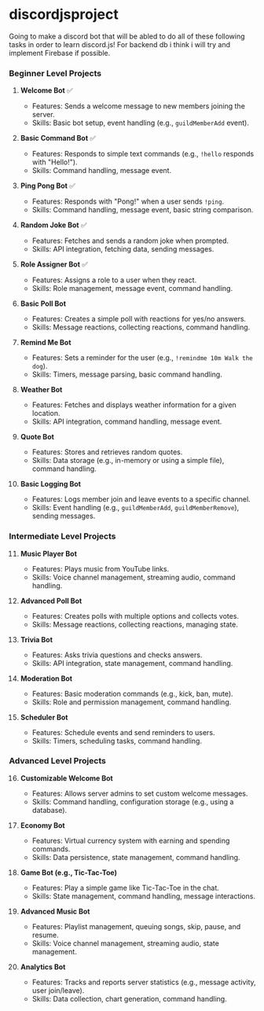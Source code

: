 # discordjsproject

Going to make a discord bot that will be abled to do all of these following tasks in order to learn discord.js!
For backend db i think i will try and implement Firebase if possible.

### Beginner Level Projects

1. **Welcome Bot** ✅
   - Features: Sends a welcome message to new members joining the server.
   - Skills: Basic bot setup, event handling (e.g., `guildMemberAdd` event).

2. **Basic Command Bot** ✅
   - Features: Responds to simple text commands (e.g., `!hello` responds with "Hello!").
   - Skills: Command handling, message event.

3. **Ping Pong Bot** ✅
   - Features: Responds with "Pong!" when a user sends `!ping`.
   - Skills: Command handling, message event, basic string comparison.

4. **Random Joke Bot** ✅
   - Features: Fetches and sends a random joke when prompted.
   - Skills: API integration, fetching data, sending messages.

5. **Role Assigner Bot** ✅
   - Features: Assigns a role to a user when they react.
   - Skills: Role management, message event, command handling.

6. **Basic Poll Bot**
   - Features: Creates a simple poll with reactions for yes/no answers.
   - Skills: Message reactions, collecting reactions, command handling.

7. **Remind Me Bot**
   - Features: Sets a reminder for the user (e.g., `!remindme 10m Walk the dog`).
   - Skills: Timers, message parsing, basic command handling.

8. **Weather Bot**
   - Features: Fetches and displays weather information for a given location.
   - Skills: API integration, command handling, message event.

9. **Quote Bot**
   - Features: Stores and retrieves random quotes.
   - Skills: Data storage (e.g., in-memory or using a simple file), command handling.

10. **Basic Logging Bot**
    - Features: Logs member join and leave events to a specific channel.
    - Skills: Event handling (e.g., `guildMemberAdd`, `guildMemberRemove`), sending messages.

### Intermediate Level Projects

11. **Music Player Bot**
    - Features: Plays music from YouTube links.
    - Skills: Voice channel management, streaming audio, command handling.

12. **Advanced Poll Bot**
    - Features: Creates polls with multiple options and collects votes.
    - Skills: Message reactions, collecting reactions, managing state.

13. **Trivia Bot**
    - Features: Asks trivia questions and checks answers.
    - Skills: API integration, state management, command handling.

14. **Moderation Bot**
    - Features: Basic moderation commands (e.g., kick, ban, mute).
    - Skills: Role and permission management, command handling.

15. **Scheduler Bot**
    - Features: Schedule events and send reminders to users.
    - Skills: Timers, scheduling tasks, command handling.

### Advanced Level Projects

16. **Customizable Welcome Bot**
    - Features: Allows server admins to set custom welcome messages.
    - Skills: Command handling, configuration storage (e.g., using a database).

17. **Economy Bot**
    - Features: Virtual currency system with earning and spending commands.
    - Skills: Data persistence, state management, command handling.

18. **Game Bot (e.g., Tic-Tac-Toe)**
    - Features: Play a simple game like Tic-Tac-Toe in the chat.
    - Skills: State management, command handling, message interactions.

19. **Advanced Music Bot**
    - Features: Playlist management, queuing songs, skip, pause, and resume.
    - Skills: Voice channel management, streaming audio, state management.

20. **Analytics Bot**
    - Features: Tracks and reports server statistics (e.g., message activity, user join/leave).
    - Skills: Data collection, chart generation, command handling.